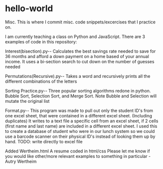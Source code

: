 # hello-world
Misc.
This is where I commit misc. code snippets/excercises that I practice on.

I am currently teaching a class on Python and JavaScript.
There are 3 examples of code in this repository:

Interest(bisection).py--
  Calculates the best savings rate needed to save for 36 months and afford 
  a down payment on a home based of your annual income.  It uses a bi-section search to
  cut down on the number of guesses needed
  
Permutations(Recursive).py--
  Takes a word and recursively prints all the different combinations of the letters
  
Sorting Practice.py--
  Three popular sorting algorithms redone in python.
  Bubble Sort, Selection Sort, and Merge Sort.
  Note Bubble and Selection will mutate the original list
  
Format.py--
  This program was made to pull out only the student ID's from one excel sheet, that were contained in a different excel sheet. 
  (Including duplicates) It writes to a text file a specific cell from an excel sheet, if 2 cells (first name and last name) are included
  in a different excel sheet.  I used this to create a database of student who were in our lunch system so we could use a barcode scanner
  on their physical ID's instead of looking them up by hand.
  TODO: write directly to excel file
  
Added Wertheim.html
  A resume coded in html/css
Please let me know if you would like other/more relevant examples to something in particular
-Autry Wertheim
